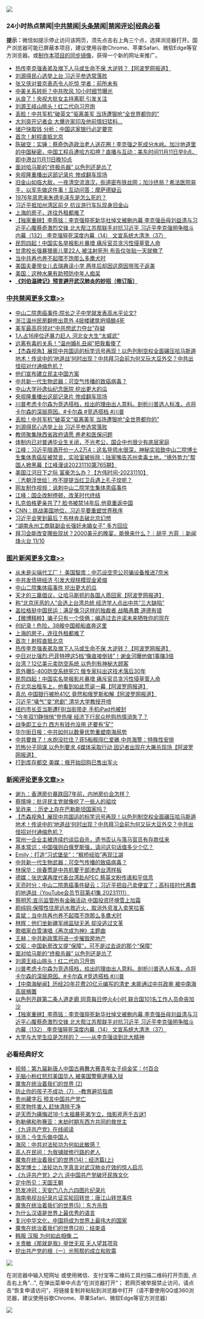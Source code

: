 ![](https://raw.githubusercontent.com/jsvpn/jsproxy/dev/64photo/fqnews-qr.jpg)

<div id="tt">
<h3>24小时热点禁闻|<a href="#%E4%B8%AD%E5%85%B1%E7%A6%81%E9%97%BB%E6%9B%B4%E5%A4%9A%E6%96%87%E7%AB%A0">中共禁闻</a>|<a href="#%E5%9B%BE%E7%89%87%E6%96%B0%E9%97%BB%E6%9B%B4%E5%A4%9A%E6%96%87%E7%AB%A0">头条禁闻</a>|<a href="#%E6%96%B0%E9%97%BB%E8%AF%84%E8%AE%BA%E6%9B%B4%E5%A4%9A%E6%96%87%E7%AB%A0">禁闻评论|<a href="#%E5%BF%85%E7%9C%8B%E7%BB%8F%E5%85%B8%E5%A5%BD%E6%96%87">经典必看</a></h3>
<div><b>提示：</b>微信如提示停止访问该网页，须先点击右上角三个点，选择浏览器打开。国产浏览器可能已屏蔽本项目，建议使用谷歌Chrome、苹果Safari、微软Edge等官方浏览器。或<a href="%E5%88%B6%E4%BD%9Cgit%E7%A6%81%E9%97%BB%E9%95%9C%E5%83%8F.md">制作本项目的同步镜像</a>，获得一个新的网址来推广。</div>
<ul>

<li><a href="/topimagenews/20231111/1959906.md">热传李克强表弟及旗下人马或生命不保 大逆转？【阿波罗网报道】</a></li>
<li><a href="/cbnews/20231111/1959882.md">刘源得民心选举上台 习近平参选常落败</a></li>
<li><a href="/baitai/20231111/1959934.md">张又侠对普京表态令人吃惊 学者：前所未有</a></li>
<li><a href="/worldnews/20231111/1959871.md">中美关系转折？中共吹风 10小时细节曝光</a></li>
<li><a href="/cnnews/20231112/1959992.md">从良了！央视大批女主持离职 引发关注</a></li>
<li><a href="/comments/20231112/1960004.md">刘源王岐山挑头！红二代向习开炮</a></li>
<li><a href="/cbnews/20231111/1959901.md">丢脸！中共军机“破英文”驱离美军 当场遭狠呛“全世界都你的”</a></li>
<li><a href="/cnnews/20231112/1960017.md">大刘突开记者会 大爆许家印及他前情妇猛料...</a></li>
<li><a href="/baitai/20231112/1960000.md">储户快取钱 分析：中国这家银行必定要完</a></li>
<li><a href="/topimagenews/20231112/1960002.md">首次！射程直抵北京</a></li>
<li><a href="/sohnews/20231111/1959916.md">陈破空：实锤：蔡奇伪造政治老人送花圈！李克强之死成分水岭。加沙地道里的中国秘密，中国工程兵遭哈方扣押？直播与互动：美东时间11月11日早9点、即中港台11月11日晚10点</a></li>
<li><a href="/comments/20231112/1960013.md">面对哈马斯的“终极杀器” 以色列还是怂了</a></li>
<li><a href="/cbnews/20231112/1960003.md">央视隆重播出这部记录片 惨成翻车现场</a></li>
<li><a href="/sohnews/20231112/1959985.md">旧金山如临大敌，一夜清空流浪汉，街道密布铁丝网；加沙终局？希法医院易手，以军先做这件事！互动问答：摩萨德疑云</a></li>
<li><a href="/lishi/20231112/1959995.md">1976年周恩来朱德毛泽东是怎么死的？</a></li>
<li><a href="/ssgc/20231112/1959978.md">习近平抵加州湾区前夕 抗议游行车队现身旧金山</a></li>
<li><a href="/topimagenews/20231112/1960051.md">上海的房子，连往外租都难了</a></li>
<li><a href="/comments/20231111/1959939.md">【独家重磅】李燕铭：李克强猝死新华社悼文被删内幕 李克强岳母刘益清与习近平心腹蔡奇激烈交锋 北大帮江苏帮联手对抗习近平 习近平李克强明争暗斗内幕（132） 李克强猝死深度内幕（14） 文宣系统大清洗（37）</a></li>
<li><a href="/topimagenews/20231111/1959880.md">民怨四起！中国实名举报影片暴增 痛斥官员贪污性侵草菅人命</a></li>
<li><a href="/cnnews/20231112/1960005.md">甘肃校长强暴猥亵儿童22人 被注射死刑 布告仅张贴一天就撤了</a></li>
<li><a href="/ssgc/20231111/1959907.md">当中共再也养不起喂不饱那么多鹰犬时</a></li>
<li><a href="/baitai/20231112/1959975.md">美国夫妻带女儿去瑞典读小学 两年后却因这原因带孩子返美</a></li>
<li><a href="/baitai/20231111/1959896.md">美国：这种水果有助预防中年人痴呆</a></li>
<li><b><a href="/comments/20200207/1272816.md" target="_blank">《刘伯温碑记》预言避开武汉肺炎的妙招（修订版）</a></b></li>
</ul>
</div>

<div class="catlist">
<h3><a href="/cbnews/" target="_blank">中共禁闻</a><span><a href="/cbnews/" target="_blank" rel="nofollow">更多文章>></a></span></h3>
<ul>
<li><a href="/cbnews/20231112/1960137.md" target="_blank">中山二院患癌事件:院长之子中学就发表高水平论文?</a></li>
<li><a href="/cbnews/20231112/1960136.md" target="_blank">浙江温州民房翻修出意外 4层楼建筑坍塌酿4死</a></li>
<li><a href="/cbnews/20231112/1960095.md" target="_blank">美军最高将领对“中共想武力夺台”存疑</a></li>
<li><a href="/cbnews/20231112/1960093.md" target="_blank">1人占16座位还暴力赶人 河北女大生“太威武”</a></li>
<li><a href="/cbnews/20231112/1960092.md" target="_blank">远离有毒的关系！“温州婚礼丑闻”把我看傻了</a></li>
<li><a href="/comments/20231112/1960086.md" target="_blank">【杰森视角】展现中共国运的标竿讯号再现！以色列制空权全面碾压哈马斯遁地术！传说中的‘地道战’何时出现？中共拜习会前为何又玩大豆外交？中共出怪招对付通缩危机？</a></li>
<li><a href="/cbnews/20231112/1960071.md" target="_blank">他们宣布建立民主中国方案</a></li>
<li><a href="/comments/20231112/1960062.md" target="_blank">中共新一代生物武器：可空气传播的致癌病毒？</a></li>
<li><a href="/cbnews/20231112/1960052.md" target="_blank">中山大学孙逸仙纪念医院 挖出更大的瓜</a></li>
<li><a href="/cbnews/20231112/1960003.md" target="_blank">央视隆重播出这部记录片 惨成翻车现场</a></li>
<li><a href="/comments/20231111/1959949.md" target="_blank">川普考虑卡尔森为竞选搭档，给出的理由出人意料。剖析川普选人标准，点将卡尔森的深层原因。#卡尔森 #竞选搭档 #川普</a></li>
<li><a href="/cbnews/20231111/1959901.md" target="_blank">丢脸！中共军机“破英文”驱离美军 当场遭狠呛“全世界都你的”</a></li>
<li><a href="/cbnews/20231111/1959882.md" target="_blank">刘源得民心选举上台 习近平参选常落败</a></li>
<li><a href="/cbnews/20231111/1959845.md" target="_blank">教师聚集陕西省政府请愿 养老和医保问题</a></li>
<li><a href="/cbnews/20231111/1959809.md" target="_blank">体制内已对普通毕业生关闭，不光考公，国企中也很少有底层家庭</a></li>
<li><a href="/cbnews/20231111/1959799.md" target="_blank">江峰：习近平陪酒开价一人2万4；这名导师水很深，神秘实验致中山二院博士生集体患癌反被禁言，实验室被拆除；陆家嘴告苏州卖毒土地，“境外势力”帮国人掀黑幕【江峰漫谈20231110第765期】</a></li>
<li><a href="/comments/20231111/1959794.md" target="_blank">美国江河日下之际 富豪怎么办？【方伟时间-20231110】</a></li>
<li><a href="/cbnews/20231111/1959778.md" target="_blank">〖兲朝浮世绘〗咋不提提当红卫兵遇上孔子坟呢？</a></li>
<li><a href="/cbnews/20231111/1959762.md" target="_blank">网友制作视频：讽刺中山二院学生集体患癌事件</a></li>
<li><a href="/cbnews/20231111/1959680.md" target="_blank">江峰：国企改制停顿，改革时代终结</a></li>
<li><a href="/cbnews/20231111/1959661.md" target="_blank">扎克伯格更亲共了? 脸书被禁14年后,他竟重返中国</a></li>
<li><a href="/cbnews/20231111/1959660.md" target="_blank">CNN：挑战美国地位，习近平要重塑世界秩序</a></li>
<li><a href="/cbnews/20231111/1959659.md" target="_blank">习近平会笑到最后？布林肯击破北京幻想</a></li>
<li><a href="/cbnews/20231111/1959658.md" target="_blank">“湖南永州工商联副会长强奸未婚女子” 多方回应</a></li>
<li><a href="/comments/20231111/1959618.md" target="_blank">拜习会能改变哪些现状？2000美元的晚宴，能换来什么？｜胡平 方菲 ｜新闻烽火台 11/10</a></li>

</ul>
</div>
<div class="catlist">
<h3><a href="/topimagenews/" target="_blank">图片新闻</a><span><a href="/topimagenews/" target="_blank" rel="nofollow">更多文章>></a></span></h3>
<ul>
<li><a href="/topimagenews/20231112/1960188.md" target="_blank">从未是尖端代工厂！ 美国智库：中芯设空壳公司骗设备推进7奈米</a></li>
<li><a href="/topimagenews/20231112/1960187.md" target="_blank">中共发债拼经济 引发大规栚模现金紧缩</a></li>
<li><a href="/topimagenews/20231112/1960172.md" target="_blank">中山二院集体癌事件 挖出更大的瓜</a></li>
<li><a href="/topimagenews/20231112/1960171.md" target="_blank">天才的三赢倡议，让哈马斯抓的各国人质回家【阿波罗网报道】</a></li>
<li><a href="/topimagenews/20231112/1960148.md" target="_blank">称“北京厌恶的人”会选上台湾总统 经济学人点出中共“三大缺陷”</a></li>
<li><a href="/topimagenews/20231112/1960135.md" target="_blank">盖拉格挺中国民运：满足像习这样的独裁者 战略愚蠢 道德有错</a></li>
<li><a href="/topimagenews/20231112/1960113.md" target="_blank">【微博精粹】骗子只有一个伎俩：编造过去许诺未来牺牲你的现在</a></li>
<li><a href="/topimagenews/20231112/1960070.md" target="_blank">创纪录！危险，38艘中国舰船直奔这里</a></li>
<li><a href="/topimagenews/20231112/1960051.md" target="_blank">上海的房子，连往外租都难了</a></li>
<li><a href="/topimagenews/20231112/1960002.md" target="_blank">首次！射程直抵北京</a></li>
<li><a href="/topimagenews/20231111/1959906.md" target="_blank">热传李克强表弟及旗下人马或生命不保 大逆转？【阿波罗网报道】</a></li>
<li><a href="/topimagenews/20231111/1959892.md" target="_blank">中日对比强烈:巴菲特押这5档“像直接倒钱”！谢金河曝他做1事赚3倍</a></li>
<li><a href="/topimagenews/20231111/1959891.md" target="_blank">台湾？12亿美元卖防空系统 以色列有神秘大顾客</a></li>
<li><a href="/topimagenews/20231111/1959881.md" target="_blank">意外曝S-400防空系统死穴 俄专家抖出这技术落后30年</a></li>
<li><a href="/topimagenews/20231111/1959880.md" target="_blank">民怨四起！中国实名举报影片暴增 痛斥官员贪污性侵草菅人命</a></li>
<li><a href="/topimagenews/20231111/1959854.md" target="_blank">在北京出租车上，他看到如此荒诞一幕【阿波罗网报道】</a></li>
<li><a href="/topimagenews/20231111/1959844.md" target="_blank">真怂 中国银行被抢41亿 竟然和俄罗斯和解【阿波罗网报道】</a></li>
<li><a href="/topimagenews/20231111/1959657.md" target="_blank">习近平“壕气”变“悲剧” 清华大学教授开喷</a></li>
<li><a href="/topimagenews/20231111/1959656.md" target="_blank">纽约市长亚当斯遭FBI当街带走 手机iPad也被封</a></li>
<li><a href="/topimagenews/20231111/1959537.md" target="_blank">“今年双11静悄悄”登热搜 经济下行民众抢购热情消失了？</a></li>
<li><a href="/topimagenews/20231110/1959523.md" target="_blank">战争即工业力 西方有钱也没用 还要有“矿”</a></li>
<li><a href="/topimagenews/20231110/1959522.md" target="_blank">华尔街日报：中共如何以数量优势重塑南海局势</a></li>
<li><a href="/topimagenews/20231110/1959411.md" target="_blank">中共要耸了！水炮没拦住？菲5船舰闯仁爱礁 中共海警：特殊性安排</a></li>
<li><a href="/topimagenews/20231110/1959393.md" target="_blank">恐怖分子同谋 以色列要求 4媒体采取行动 因记者出现在大屠杀现场【阿波罗网报道】</a></li>
<li><a href="/topimagenews/20231110/1959378.md" target="_blank">打到库存都空 美媒：俄开始回购已售出军火</a></li>

</ul>
</div>
<div class="catlist">
<h3><a href="/comments/" target="_blank">新闻评论</a><span><a href="/comments/" target="_blank" rel="nofollow">更多文章>></a></span></h3>
<ul>
<li><a href="/comments/20231112/1960106.md" target="_blank">谢九：香港房价暴跌回7年前，内地房价会怎样？</a></li>
<li><a href="/comments/20231112/1960105.md" target="_blank">蔡慎坤：批评民主党就像挖了一些人的祖坟</a></li>
<li><a href="/comments/20231112/1960104.md" target="_blank">吴祚来 ：历史上存在巴勒斯坦国家吗？</a></li>
<li><a href="/comments/20231112/1960086.md" target="_blank">【杰森视角】展现中共国运的标竿讯号再现！以色列制空权全面碾压哈马斯遁地术！传说中的‘地道战’何时出现？中共拜习会前为何又玩大豆外交？中共出怪招对付通缩危机？</a></li>
<li><a href="/comments/20231112/1960078.md" target="_blank">常州一企业主被连续约谈后自杀，遗书否认与落马官员有存款往来</a></li>
<li><a href="/comments/20231112/1960077.md" target="_blank">基本常识：中国强则白俄罗斯强，请问这句话值多少个亿？</a></li>
<li><a href="/comments/20231112/1960076.md" target="_blank">Emily：打造“习式堡垒”：“枫桥经验”再现江湖</a></li>
<li><a href="/comments/20231112/1960062.md" target="_blank">中共新一代生物武器：可空气传播的致癌病毒？</a></li>
<li><a href="/comments/20231112/1960055.md" target="_blank">林保华：徐春莺是中共机要干部渗透台湾样板</a></li>
<li><a href="/comments/20231112/1960054.md" target="_blank">德媒：张忠谋再度代表台湾赴APEC 蔡英文盼传递和平信息</a></li>
<li><a href="/comments/20231112/1960042.md" target="_blank">天亮时分：中山二院患癌事件疑云；习近平把自己卖便宜了；高科技时代愚蠢的地道战（YouTube会员节目第41集 20231111）</a></li>
<li><a href="/comments/20231112/1960040.md" target="_blank">蔡明芳:宣示监管所有金融活动 中国投资环境雪上加霜</a></li>
<li><a href="/comments/20231112/1960039.md" target="_blank">颜纯钩:保障性住房远水救近火，取消外资准入卖笑拉客</a></li>
<li><a href="/comments/20231112/1960038.md" target="_blank">袁斌：当中共再也养不起喂不饱那么多鹰犬时</a></li>
<li><a href="/comments/20231112/1960037.md" target="_blank">林辉：他们坐新疆军阀监狱无恙 却没逃过文革</a></li>
<li><a href="/comments/20231112/1960036.md" target="_blank">歌唱家白雪演唱《再次成为神》主题曲</a></li>
<li><a href="/comments/20231112/1960030.md" target="_blank">王赫：中共新政策将进一步摧毁房地产</a></li>
<li><a href="/comments/20231112/1960026.md" target="_blank">文昭：中国新房改又提“保障”，可不是过去说的那个“保障”</a></li>
<li><a href="/comments/20231112/1960013.md" target="_blank">面对哈马斯的“终极杀器” 以色列还是怂了</a></li>
<li><a href="/comments/20231112/1960004.md" target="_blank">刘源王岐山挑头！红二代向习开炮</a></li>
<li><a href="/comments/20231111/1959949.md" target="_blank">川普考虑卡尔森为竞选搭档，给出的理由出人意料。剖析川普选人标准，点将卡尔森的深层原因。#卡尔森 #竞选搭档 #川普</a></li>
<li><a href="/comments/20231111/1959943.md" target="_blank">【中南海秘闻】历经20年花费20亿元编写的清史 未能通过中共政审 被中南海高层搁置</a></li>
<li><a href="/comments/20231111/1959940.md" target="_blank">以色列开辟第二条人道走廊 同意每日停火4小时 联合国101名工作人员命丧加沙</a></li>
<li><a href="/comments/20231111/1959939.md" target="_blank">【独家重磅】李燕铭：李克强猝死新华社悼文被删内幕 李克强岳母刘益清与习近平心腹蔡奇激烈交锋 北大帮江苏帮联手对抗习近平 习近平李克强明争暗斗内幕（132） 李克强猝死深度内幕（14） 文宣系统大清洗（37）</a></li>
<li><a href="/comments/20231111/1959931.md" target="_blank">大学与大学生应是怎样的？ ——从李克强谈到北大精神</a></li>

</ul>
</div>

<div class="catlist">
<h3>必看经典好文</h3>
<ul>
<li><a href="/comments/20220518/1734456.md" target="_blank">视频：第九届新唐人中国古典舞大赛青年女子组金奖：付百合</a></li>
<li><a href="/cbnews/20220809/1769245.md" target="_blank">无脑小粉红怒怼美国华人 被美国警察逮捕入狱</a></li>
<li><a href="/topimagenews/20180520/944940.md" target="_blank">魔鬼在统治着我们的世界 (2)</a></li>
<li><a href="/comments/20230922/1901294.md" target="_blank">防止你的孩子不成功（7） &#8211;教育避坑指南</a></li>
<li><a href="/comments/20210226/1494382.md" target="_blank">贵州藏字石 预言中国共产党亡</a></li>
<li><a href="/cbnews/20220508/1730049.md" target="_blank">邪灵物件害人 赶快清除干净</a></li>
<li><a href="/tculture/20190304/1091068.md" target="_blank">逆天而为痛悔迟18-1:太祖暴死弟乍立，烛影斧声千古谜1</a></li>
<li><a href="/tculture/20200911/132247.md" target="_blank">弥勒佛和弥赛亚：末劫时期东西方共同的救世主</a></li>
<li><a href="/bookonline/20131116/201057.md" target="_blank">《九评共产党》在线阅读</a></li>
<li><a href="/renquan/minyun/20200819/1391988.md" target="_blank">徐沛：今生乐做中国人</a></li>
<li><a href="/comments/20191218/1228234.md" target="_blank">海风：中共对法轮功为何如此敏感？</a></li>
<li><a href="/tculture/20121023/72121.md" target="_blank">高人在民间：为我铺就修行路的老人</a></li>
<li><a href="/topimagenews/20180605/953415.md" target="_blank">魔鬼在统治着我们的世界(14)：经济篇(上)</a></li>
<li><a href="/comments/20200820/1382989.md" target="_blank">医学博士：法轮功九字真言对武汉肺炎疗效的惊人启示</a></li>
<li><a href="/bookonline/20131116/201050.md" target="_blank">《九评共产党》之六 评中国共产党破坏民族文化</a></li>
<li><a href="/tculture/xiulian/20151111/470021.md" target="_blank">定中所见：天国王朝</a></li>
<li><a href="/comments/20200604/783200.md" target="_blank">怒发冲冠：天安门八九六四图片纪录片</a></li>
<li><a href="/aomi/life/20150328/379826.md" target="_blank">海南电视台纪录片证实轮回转世：唐江山转世事件</a></li>
<li><a href="/topimagenews/20180524/946967.md" target="_blank">魔鬼在统治着我们的世界(5)：东方杀戮</a></li>
<li><a href="/ssgc/20200820/1382763.md" target="_blank">为什么汉语是世界上最优秀的语言</a></li>
<li><a href="/comments/20220924/485408.md" target="_blank">复兴中华文化，中国将成为世界上最伟大的国家</a></li>
<li><a href="/comments/20181228/1054609.md" target="_blank">魔鬼在统治着我们的世界(28)：结束语</a></li>
<li><a href="/bannedvideo/20220321/1707657.md" target="_blank">韩服 汉服 为何如此相像 二</a></li>
<li><a href="/topimagenews/20170331/738673.md" target="_blank">关贵敏《那就是我》举世无双 无人望其项背</a></li>
<li><a href="/comments/20200629/1352460.md" target="_blank">挖出共产党的根（一）光照帮的成立和败露</a></li>

</ul>
</div>

![](https://raw.githubusercontent.com/jsvpn/jsproxy/dev/64photo/fqnews-qr.jpg)

在浏览器中输入短网址 或使用微信、支付宝等二维码工具扫描二维码打开页面, 点击右上角"...", 在弹出菜单中点击“在浏览器打开”； 若网页被举报禁止访问，请点击“恢复申请访问”，将链接复制并粘贴到浏览器中打开（请不要使用QQ或360浏览器，建议使用谷歌Chrome、苹果Safari、微软Edge等官方浏览器）

![](https://raw.githubusercontent.com/jsvpn/jsproxy/dev/64photo/wx.jpg)